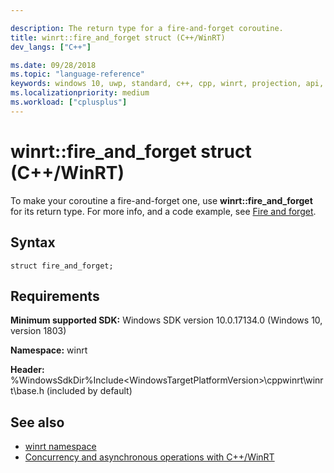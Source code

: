```yaml
---

description: The return type for a fire-and-forget coroutine.
title: winrt::fire_and_forget struct (C++/WinRT)
dev_langs: ["C++"]

ms.date: 09/28/2018
ms.topic: "language-reference"
keywords: windows 10, uwp, standard, c++, cpp, winrt, projection, api, reference
ms.localizationpriority: medium
ms.workload: ["cplusplus"]
---
```


# winrt::fire_and_forget struct (C++/WinRT)

To make your coroutine a fire-and-forget one, use **winrt::fire_and_forget** for its return type. For more info, and a code example, see [Fire and forget](/windows/uwp/cpp-and-winrt-apis/concurrency-2#fire-and-forget).

## Syntax
```cppwinrt
struct fire_and_forget;
```

## Requirements
**Minimum supported SDK:** Windows SDK version 10.0.17134.0 (Windows 10, version 1803)

**Namespace:** winrt

**Header:** %WindowsSdkDir%Include\<WindowsTargetPlatformVersion>\cppwinrt\winrt\base.h (included by default)

## See also
* [winrt namespace](winrt.md)
* [Concurrency and asynchronous operations with C++/WinRT](/windows/uwp/cpp-and-winrt-apis/concurrency)
